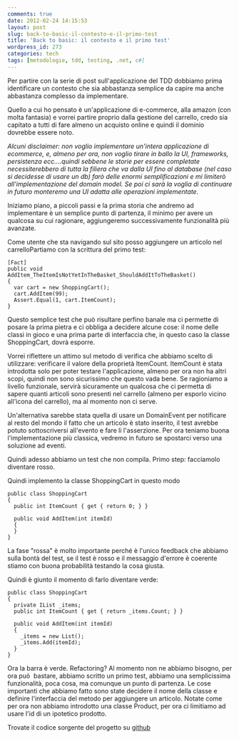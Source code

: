 ```yaml
---
comments: true
date: 2012-02-24 14:15:53
layout: post
slug: back-to-basic-il-contesto-e-il-primo-test
title: 'Back to basic: il contesto e il primo test'
wordpress_id: 273
categories: tech
tags: [metodologie, tdd, testing, .net, c#]
---
```


Per partire con la serie di post sull'applicazione del TDD dobbiamo prima identificare un contesto che sia abbastanza semplice da capire ma anche abbastanza complesso da implementare.

Quello a cui ho pensato è un'applicazione di e-commerce, alla amazon (con molta fantasia) e vorrei partire proprio dalla gestione del carrello, credo sia capitato a tutti di fare almeno un acquisto online e quindi il dominio dovrebbe essere noto.

_Alcuni disclaimer: non voglio implementare un'intera applicazione di ecommerce, e, almeno per ora, non voglio tirare in ballo la UI, frameworks, persistenza ecc....quindi sebbene le storie per essere completate necessiterebbero di tutta la filiera che va dalla UI fino al database (nel caso si decidesse di usare un db) farò delle enormi semplificazioni e mi limiterò all'implementazione del domain model. Se poi ci sarà la voglia di continuare in futuro monteremo una UI adatta alle operazioni implementate._

Iniziamo piano, a piccoli passi e la prima storia che andremo ad implementare è un semplice punto di partenza, il minimo per avere un qualcosa su cui ragionare, aggiungeremo successivamente funzionalità più avanzate.

Come utente che sta navigando sul sito posso aggiungere un articolo nel carrelloPartiamo con la scrittura del primo test:

    [Fact]
    public void AddItem_TheItemIsNotYetInTheBasket_ShouldAddItToTheBasket()
    {
      var cart = new ShoppingCart();
      cart.AddItem(99);
      Assert.Equal(1, cart.ItemCount);
    }


Questo semplice test che può risultare perfino banale ma ci permette di posare la prima pietra e ci obbliga a decidere alcune cose: il nome delle classi in gioco e una prima parte di interfaccia che, in questo caso la classe ShoppingCart, dovrà esporre.

Vorrei riflettere un attimo sul metodo di verifica che abbiamo scelto di utilizzare: verificare il valore della proprietà ItemCount. ItemCount è stata introdotta solo per poter testare l'applicazione, almeno per ora non ha altri scopi, quindi non sono sicurissimo che questo vada bene.
Se ragioniamo a livello funzionale, servirà sicuramente un qualcosa che ci permetta di sapere quanti articoli sono presenti nel carrello (almeno per esporlo vicino all'icona del carrello), ma al momento non ci serve.

Un'alternativa sarebbe stata quella di usare un DomainEvent per notificare al resto del mondo il fatto che un articolo è stato inserito, il test avrebbe potuto sottoscriversi all'evento e fare li l'asserzione.
Per ora teniamo buona l'implementazione più classica, vedremo in futuro se spostarci verso una soluzione ad eventi.

Quindi adesso abbiamo un test che non compila. Primo step: facciamolo diventare rosso.

Quindi implemento la classe ShoppingCart in questo modo

    public class ShoppingCart
    {
      public int ItemCount { get { return 0; } }

      public void AddItem(int itemId)
      {
      }
    }


La fase "rossa" è molto importante perché è l'unico feedback che abbiamo sulla bontà del test, se il test è rosso e il messaggio d'errore è coerente stiamo con buona probabilità testando la cosa giusta.

Quindi è giunto il momento di farlo diventare verde:


    public class ShoppingCart
    {
      private IList _items;
      public int ItemCount { get { return _items.Count; } }

      public void AddItem(int itemId)
      {
        _items = new List();
        _items.Add(itemId);
      }
    }


Ora la barra è verde. Refactoring? Al momento non ne abbiamo bisogno, per ora può  bastare, abbiamo scritto un primo test, abbiamo una semplicissima funzionalità, poca cosa, ma comunque un punto di partenza. Le cose importanti che abbiamo fatto sono state decidere il nome della classe e definire l'interfaccia del metodo per aggiungere un articolo. Notate come per ora non abbiamo introdotto una classe Product, per ora ci limitiamo ad usare l'id di un ipotetico prodotto.

Trovate il codice sorgente del progetto su [github](https://github.com/emadb/TddSerie/)
